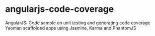angularjs-code-coverage
=======================

AngularJS: Code sample on unit testing and generating code coverage Yeoman scaffolded apps using Jasmine, Karma and PhantomJS
